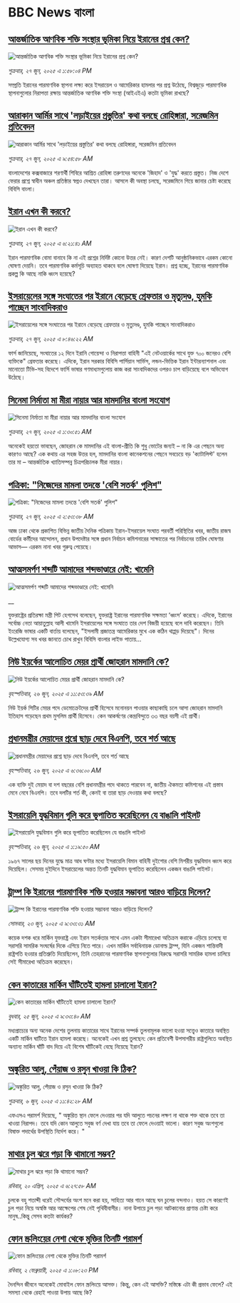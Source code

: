 # BBC News বাংলা## [আন্তর্জাতিক আণবিক শক্তি সংস্থার  ভূমিকা নিয়ে ইরানের  প্রশ্ন কেন?](https://www.bbc.com/bengali/articles/ckgj1r2lggdo?at_campaign=githubrss)![আন্তর্জাতিক আণবিক শক্তি সংস্থার  ভূমিকা নিয়ে ইরানের  প্রশ্ন কেন?](https://ichef.bbci.co.uk/ace/ws/240/cpsprodpb/eca3/live/94251df0-51e0-11f0-8485-7bd50fa63665.png)_শুক্রবার, ২৭ জুন, ২০২৫ এ ১:৫৮:০৪ PM_সম্প্রতি ইরানের পারমাণবিক স্থাপনা লক্ষ্য করে ইসরায়েল ও আমেরিকার হামলার পর প্রশ্ন উঠেছে, বিশ্বজুড়ে পারমাণবিক স্থাপনাগুলোর নিরাপত্তা রক্ষায় আন্তর্জাতিক আণবিক শক্তি সংস্থা (আইএইএ) কতটা ভূমিকা রাখছে?## [আরাকান আর্মির সাথে 'লড়াইয়ের প্রস্তুতির' কথা বলছে রোহিঙ্গারা, সরেজমিন প্রতিবেদন ](https://www.bbc.com/bengali/articles/ce8zy83614xo?at_campaign=githubrss)![আরাকান আর্মির সাথে 'লড়াইয়ের প্রস্তুতির' কথা বলছে রোহিঙ্গারা, সরেজমিন প্রতিবেদন ](https://ichef.bbci.co.uk/ace/ws/240/cpsprodpb/fb2a/live/e20c0320-52bd-11f0-b485-a7d775abdcb7.jpg)_শুক্রবার, ২৭ জুন, ২০২৫ এ ৯:৫৪:৫৮ AM_বাংলাদেশের কক্সবাজারে শরণার্থী শিবিরে আশ্রিত রোহিঙ্গা তরুণদের অনেকে 'জিহাদ' ও 'যুদ্ধ' করতে প্রস্তুত। নিজ দেশে ফেরার প্রশ্নে স্বাধীন অঞ্চল প্রতিষ্ঠার স্বপ্নও দেখছেন তারা।          আসলে কী অবস্থা চলছে, সরেজমিনে গিয়ে জানার চেষ্টা করেছে বিবিসি বাংলা।## [ইরান এখন কী করবে? ](https://www.bbc.com/bengali/articles/cvgnwj9p84zo?at_campaign=githubrss)![ইরান এখন কী করবে? ](https://ichef.bbci.co.uk/ace/ws/240/cpsprodpb/4cba/live/e8e69a70-529f-11f0-9641-1774b19dc1c9.jpg)_শুক্রবার, ২৭ জুন, ২০২৫ এ ৬:২১:৪১ AM_ইরান পারমাণবিক বোমা বানাবে কি না এই প্রশ্নের নির্দিষ্ট কোনো উত্তর নেই। কারণ দেশটি আনুষ্ঠানিকভাবে এরকম কোনো ঘোষণা দেয়নি। তবে পারমাণবিক কর্মসূচি অব্যাহত থাকবে বলে ঘোষণা দিয়েছে ইরান। প্রশ্ন হচ্ছে, ইরানের পারমাণবিক প্রকল্প কি আছে নাকি ধ্বংস হয়েছে?## [ইসরায়েলের সঙ্গে সংঘাতের পর ইরানে বেড়েছে গ্রেফতার ও মৃত্যুদণ্ড, হুমকি পাচ্ছেন সাংবাদিকরাও](https://www.bbc.com/bengali/articles/cx2lyqdwl5po?at_campaign=githubrss)![ইসরায়েলের সঙ্গে সংঘাতের পর ইরানে বেড়েছে গ্রেফতার ও মৃত্যুদণ্ড, হুমকি পাচ্ছেন সাংবাদিকরাও](https://ichef.bbci.co.uk/ace/ws/240/cpsprodpb/e0dc/live/80963ea0-5329-11f0-b4be-8f7caf53b80c.jpg)_শুক্রবার, ২৭ জুন, ২০২৫ এ ৮:৪৬:২২ AM_ফার্স জানিয়েছে, সংঘাতের ১২ দিনে ইরানি গোয়েন্দা ও নিরাপত্তা বাহিনী "এই নেটওয়ার্কের সাথে যুক্ত ৭০০ জনেরও বেশি ব্যক্তিকে" গ্রেফতার করেছে। এদিকে, ইরান সরকার বিবিসি পার্সিয়ান সার্ভিস, লন্ডন-ভিত্তিক ইরান ইন্টারন্যাশনাল এবং মানোতো টিভি-সহ বিদেশে ফার্সি ভাষার গণমাধ্যমগুলোয় কাজ করা সাংবাদিকদের ওপরও চাপ বাড়িয়েছে বলে অভিযোগ উঠেছে।## [সিনেমা নির্মাতা মা মীরা নায়ার আর মামদানির বাংলা সংযোগ](https://www.bbc.com/bengali/articles/cm2zj3z45peo?at_campaign=githubrss)![সিনেমা নির্মাতা মা মীরা নায়ার আর মামদানির বাংলা সংযোগ](https://ichef.bbci.co.uk/ace/ws/240/cpsprodpb/540b/live/f7b9da10-52a1-11f0-b4be-8f7caf53b80c.jpg)_শুক্রবার, ২৭ জুন, ২০২৫ এ ১:৩০:৫১ AM_অনেকেই হয়তো ভাবছেন, জোহরান কে মামদানির এই বাংলা-প্রীতি কি শুধু ভোটের জন্যই – না কি এর পেছনে অন্য কারণও আছে? এক কথায় এর সহজ উত্তর হল, মামদানির বাংলা কানেকশনের পেছনে সবচেয়ে বড় 'ক্যাটালিস্ট' হলেন তার মা – আন্তর্জাতিক খ্যাতিসম্পন্ন চিত্রপরিচালক মীরা নায়ার।## [পত্রিকা: "নিজেদের মামলা তদন্তে 'বেশি সতর্ক' পুলিশ"](https://www.bbc.com/bengali/articles/c9394g4ddxxo?at_campaign=githubrss)![পত্রিকা: "নিজেদের মামলা তদন্তে 'বেশি সতর্ক' পুলিশ"](https://ichef.bbci.co.uk/ace/ws/240/cpsprodpb/e165/live/d4e1e430-52fe-11f0-bfb8-25a28fd58fb3.jpg)_শুক্রবার, ২৭ জুন, ২০২৫ এ ২:৫৩:৩৮ AM_আজ ঢাকা থেকে প্রকাশিত বিভিন্ন জাতীয় দৈনিক পত্রিকায় ইরান-ইসরায়েল সংঘাত পরবর্তী পরিস্থিতির খবর, জাতীয় রাজস্ব বোর্ডের কর্মীদের আন্দোলন, প্রধান উপদেষ্টার সঙ্গে প্রধান নির্বাচন কমিশনারের সাক্ষাতের পর নির্বাচনের তারিখ ঘোষণার আভাস–– এরকম নানা খবর গুরুত্ব পেয়েছে।## [আত্মসমর্পণ শব্দটি আমাদের শব্দভাণ্ডারে নেই: খামেনি](https://www.bbc.co.uk/bengali/live/cy8g7lvnw94t?at_campaign=githubrss)![আত্মসমর্পণ শব্দটি আমাদের শব্দভাণ্ডারে নেই: খামেনি](https://ichef.bbci.co.uk/ace/standard/240/cpsprodpb/def3/live/980931b0-52ab-11f0-a2ff-17a82c2e8bc4.jpg)__­যুক্তরাষ্ট্রের প্রতিরক্ষা মন্ত্রী পিট হেগসেথ বলেছেন, যুক্তরাষ্ট্র ইরানের পারমাণবিক সক্ষমতা ‘ধ্বংস’ করেছে। এদিকে, ইরানের সর্বোচ্চ নেতা আয়াতুল্লাহ আলী খামেনি ইসরায়েলের সঙ্গে সংঘাতে তার দেশ বিজয়ী হয়েছে বলে দাবি করেছেন। তিনি ইংরেজি ভাষার একটি বার্তায় বলেছেন, "ইসলামী প্রজাতন্ত্র আমেরিকার মুখে এক কঠিন থাপ্পড় দিয়েছে"। দিনের উল্লেখযোগ্য সব খবর জানতে চোখ রাখুন বিবিসি বাংলার লাইভ পাতায়...## [নিউ ইয়র্কের আলোচিত মেয়র প্রার্থী জোহরান মামদানি কে? ](https://www.bbc.com/bengali/articles/c5y9mz35vjqo?at_campaign=githubrss)![নিউ ইয়র্কের আলোচিত মেয়র প্রার্থী জোহরান মামদানি কে? ](https://ichef.bbci.co.uk/ace/ws/240/cpsprodpb/74aa/live/0e02ee30-5197-11f0-a2ff-17a82c2e8bc4.jpg)_বৃহস্পতিবার, ২৬ জুন, ২০২৫ এ ১১:৫৩:৩৯ AM_নিউ ইয়র্ক সিটির মেয়র পদে ডেমোক্রেটদের প্রার্থী হিসেবে মনোনয়ন পাওয়ার কাছাকাছি চলে আসা জোহরান মামদানি ইতিহাস গড়েছেন প্রথম মুসলিম প্রার্থী হিসেবে। কেন আকর্ষণের কেন্দ্রবিন্দুতে ৩৩ বছর বয়সী এই প্রার্থী।## [প্রধানমন্ত্রীর মেয়াদের প্রশ্নে ছাড় দেবে  বিএনপি, তবে শর্ত আছে](https://www.bbc.com/bengali/articles/c9vry1eykmpo?at_campaign=githubrss)![প্রধানমন্ত্রীর মেয়াদের প্রশ্নে ছাড় দেবে  বিএনপি, তবে শর্ত আছে](https://ichef.bbci.co.uk/ace/ws/240/cpsprodpb/a30c/live/7c933ff0-5258-11f0-b724-053c7095a18e.jpg)_বৃহস্পতিবার, ২৬ জুন, ২০২৫ এ ৬:৩৬:০০ AM_এক ব্যক্তি দুই মেয়াদ বা দশ বছরের বেশি প্রধানমন্ত্রীর পদে থাকতে পারবেন না, জাতীয় ঐকমত্য কমিশনের এই প্রস্তাব মেনে নেবে বিএনপি। তবে দলটির শর্ত কী, কেনই বা তারা ছাড় দেওয়ার কথা বলছে?## [ইসরায়েলি যুদ্ধবিমান গুলি করে ভূপাতিত করেছিলেন যে বাঙালি পাইলট](https://www.bbc.com/bengali/articles/cx2vgyzvjzlo?at_campaign=githubrss)![ইসরায়েলি যুদ্ধবিমান গুলি করে ভূপাতিত করেছিলেন যে বাঙালি পাইলট](https://ichef.bbci.co.uk/ace/ws/240/cpsprodpb/8474/live/82f77130-51aa-11f0-8485-7bd50fa63665.jpg)_বৃহস্পতিবার, ২৬ জুন, ২০২৫ এ ১:১৯:৫০ AM_১৯৬৭ সালের ছয় দিনের যুদ্ধে মাত্র আধ ঘণ্টার মধ্যে ইসরায়েলি বিমান বাহিনী দুইশোর বেশি মিশরীয় যুদ্ধবিমান ধ্বংস করে দিয়েছিল। সেসময় দুইদিনে ইসরায়েলের অন্তত তিনটি যুদ্ধবিমান ভূপাতিত করেছিলেন একজন বাঙালি পাইলট।## [ট্রাম্প কি ইরানের পারমাণবিক শক্তি হওয়ার সম্ভাবনা আরও বাড়িয়ে দিলেন? ](https://www.bbc.com/bengali/articles/cvg86g6v0r8o?at_campaign=githubrss)![ট্রাম্প কি ইরানের পারমাণবিক শক্তি হওয়ার সম্ভাবনা আরও বাড়িয়ে দিলেন? ](https://ichef.bbci.co.uk/ace/ws/240/cpsprodpb/3dd5/live/34133c20-5010-11f0-86d5-3b52b53af158.jpg)_সোমবার, ২৩ জুন, ২০২৫ এ ৯:৩৩:৩১ AM_কয়েক দশক ধরে মার্কিন যুক্তরাষ্ট্র এবং ইরান সতর্কতার সাথে এমন একটা সীমারেখা অতিক্রম করাকে এড়িয়ে চলেছে যা সরাসরি সামরিক সংঘর্ষের দিকে এগিয়ে নিতে পারে। এখন মার্কিন সর্বাধিনায়ক ডোনাল্ড ট্রাম্প, যিনি একজন শান্তিবাদী রাষ্ট্রপতি হওয়ার প্রতিশ্রুতি দিয়েছিলেন, তিনি তেহরানের পারমাণবিক স্থাপনাগুলোর বিরুদ্ধে সরাসরি সামরিক হামলা চালিয়ে সেই সীমারেখা অতিক্রম করেছেন।## [কেন কাতারের মার্কিন ঘাঁটিতেই হামলা চালালো ইরান?](https://www.bbc.com/bengali/articles/c0rvzg4v4wpo?at_campaign=githubrss)![কেন কাতারের মার্কিন ঘাঁটিতেই হামলা চালালো ইরান?](https://ichef.bbci.co.uk/ace/ws/240/cpsprodpb/2718/live/cf2b5aa0-5194-11f0-8485-7bd50fa63665.jpg)_বুধবার, ২৫ জুন, ২০২৫ এ ৯:৩৩:৪০ AM_মধ্যপ্রাচ্যের অন্য অনেক দেশের তুলনায় কাতারের সাথে ইরানের সম্পর্ক তুলনামূলক ভালো হওয়া সত্ত্বেও কাতারে অবস্থিত একটি মার্কিন ঘাটিতে ইরান হামলা করেছে। অনেকেই এখন প্রশ্ন তুলছেন: কেন প্রতিবেশী উপসাগরীয় রাষ্ট্রগুলিতে অবস্থিত অন্যান্য মার্কিন ঘাঁটি বাদ দিয়ে এই বিশেষ ঘাঁটিকেই বেছে নিয়েছে ইরান?## [অঙ্কুরিত আলু, পেঁয়াজ ও রসুন খাওয়া কি ঠিক?](https://www.bbc.com/bengali/articles/czx02yddpyjo?at_campaign=githubrss)![অঙ্কুরিত আলু, পেঁয়াজ ও রসুন খাওয়া কি ঠিক?](https://ichef.bbci.co.uk/ace/ws/240/cpsprodpb/ce8d/live/dd2f4bc0-41d1-11f0-9e00-eb5667da9edb.jpg)_শুক্রবার, ৬ জুন, ২০২৫ এ ১১:৪২:২৮ AM_এফএসএ পরামর্শ দিয়েছে, " অঙ্কুরিত স্থান ফেলে দেওয়ার পর যদি আলুতে পচনের লক্ষণ না থাকে শক্ত থাকে তবে তা খাওয়া নিরাপদ। তবে যদি কোন আলুতে সবুজ বর্ণ দেখা যায় তবে তা ফেলে দেওয়াই ভালো। কারণ সবুজ অংশগুলো বিষাক্ত পদার্থের উপস্থিতি নির্দেশ করে। "## [মাথার চুল ঝরে পড়া কি থামানো সম্ভব?](https://www.bbc.com/bengali/articles/cz0115900myo?at_campaign=githubrss)![মাথার চুল ঝরে পড়া কি থামানো সম্ভব?](https://ichef.bbci.co.uk/ace/ws/240/cpsprodpb/db72/live/67a440c0-1db1-11f0-b265-abe347419ae3.jpg)_রবিবার, ২০ এপ্রিল, ২০২৫ এ ৬:২৭:৫৮ AM_চুলকে বহু শতাব্দী ধরেই সৌন্দর্যের অংশ মনে করা হয়, সাহিত্য আর গানে আছে ঘন চুলের বন্দনাও। হয়ত সে কারণেই চুল পড়া নিয়ে অস্বস্তি আর আক্ষেপের শেষ নেই পৃথিবীবাসীর। নানা উপায়ে চুল পড়া আটকানোর প্রাণান্ত চেষ্টা করে মানুষ..কিন্তু সেসব কতটা কার্যকর?## [ফোন স্ক্রলিংয়ের নেশা থেকে মুক্তির তিনটি পরামর্শ](https://www.bbc.com/bengali/articles/cll4l2q10l0o?at_campaign=githubrss)![ফোন স্ক্রলিংয়ের নেশা থেকে মুক্তির তিনটি পরামর্শ](https://ichef.bbci.co.uk/ace/ws/240/cpsprodpb/74f3/live/17fab3e0-127e-11ef-82e8-cd354766a224.jpg)_রবিবার, ২ ফেব্রুয়ারী, ২০২৫ এ ১:০৮:২৩ PM_দৈনন্দিন জীবনে অনেকেই মোবাইল ফোন স্ক্রলিংয়ে আসক্ত। কিন্তু, কেন এই আসক্তি? মস্তিষ্কে এটা কী প্রভাব ফেলে? এই সমস্যা থেকে রেহাই পাওয়া উপায় আছে কি?